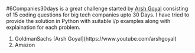 #6Companies30days is a great challenge started by [Arsh Goyal](https://www.youtube.com/arshgoyal) consisting of 15 coding questions for big tech companies upto 30 Days.
I have tried to provide the solution in Python with suitable i/p examples along with explaination for each problem.
<ol>
  <li> GoldmanSachs [Arsh Goyal](https://www.youtube.com/arshgoyal) 
  <li> Amazon
</ol>
